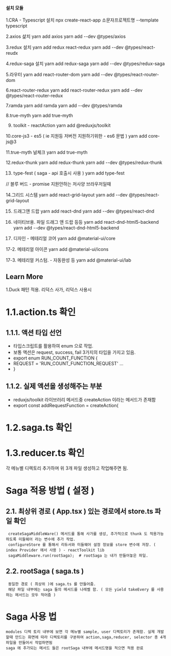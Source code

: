 #### 설치 모듈  ###

1.CRA - Typescript 설치
  npx create-react-app 소문자프로젝트명 --template typescript

2.axios 섩치
  yarn add axios 
  yarn add --dev @types/axios

3.redux 설치 
yarn add redux react-redux
yarn add --dev @types/react-reudx

4.redux-saga 설치
yarn add redux-saga
yarn add --dev @types/redux-saga

5.라우터
yarn add react-router-dom
yarn add --dev @types/react-router-dom

6.react-router-redux
yarn add react-router-redux
yarn add --dev @types/react-router-redux

7.ramda
yarn add ramda
yarn add --dev @types/ramda

8.true-myth
yarn add true-myth

9. toolkit - reactAction 
yarn add @reduxjs/toolkit

10.core-js3 - es5 ( ie 지원등 저버전 지원하기위한 - es6 문법 ) 
yarn add core-js@3

11.true-myth 널체크
yarn add true-myth

12.redux-thunk
yarn add redux-thunk
yarn add --dev @types/redux-thunk

13. type-fest  ( saga - api 호출시 사용 ) 
yarn add type-fest

// 블루 버드 - promise 지원안하는 저사양 브라우저일때 

14.그리드 시스템
yarn add react-grid-layout
yarn add --dev @types/react-grid-layout

15. 드래그앤 드랍 
yarn add react-dnd 
yarn add --dev @types/react-dnd

16. 네이티브용. 파일 드래그 앤 드랍 등등
yarn add react-dnd-html5-backend
yarn add --dev @types/react-dnd-html5-backend


17. 디자인 - 메테리얼 코어 
yarn add @material-ui/core

17-2. 메테리얼 아이콘 
yarn add @material-ui/icons

17-3. 메테리얼 커스텀. - 자동완성 등
yarn add @material-ui/lab


## Learn More

1.Duck 패턴 적용. 리덕스 사가, 리덕스 사용시 
 # 1.1.action.ts 확인 
 ## 1.1.1. 액션 타입 선언 
  - 타입스크립트를 활용하여 enum 으로 작업. 
  - 보통 액션은 request, success, fail 3가지의 타입을 가지고 있음. 
  - export enum RUN_COUNT_FUNCTION { 
  - REQUEST = 'RUN_COUNT_FUNCTION_REQUEST' ...
  - }
 ## 1.1.2. 실제 액션을 생성해주는 부분 
  - reduxjs/toolkit 라이브러리 메서드중 createAction 이라는 메서드가 존재함
  - export const addRequestFunction = createAction<number>(
  
  
 # 1.2.saga.ts 확인
 # 1.3.reducer.ts 확인 
 
 각 메뉴별 디렉토리 추가하며 위 3개 파일 생성하고 작업해주면 됨. 
 
 # Saga 적용 방법  ( 설정 )
  ## 2.1. 최상위 경로 ( App.tsx ) 있는 경로에서 store.ts 파일 확인 
     createSagaMiddleWare() 메서드를 통해 사가를 생성, 추가적으로 thunk 도 적용가능하도록 미들웨어 라는 변수에 추가 작업. 
     configureStore 를 통해서 리듀서와 미들웨어 설정 정보를 store 변수에 저장. ( index Provider 에서 사용 ) - reactToolkit lib
     sagaMiddleware.run(rootSaga);  # rootSaga 는 내가 만들어놓은 파일. 
    
  ## 2.2. rootSaga  ( saga.ts ) 
     동일한 경로 ( 최상위 )에 saga.ts 를 만들어줌. 
     해당 파일 내부에는 saga 들의 메서드를 나레벨 함. ( 모든 yield takeEvery 를 사용하는 메서드는 모두 적어줌 ) 
    
    
# Saga 사용 법 
    modules 디렉 토리 내부에 보면 각 메뉴별 sample, user 디렉토리가 존재함. 실제 개발할때 만드는 화면에 따라 디렉토리를 구분하여 action,saga,reducer, selector 총 4개 파일을 만들어서 작업하면됨 
    saga 에 추가되는 메서드 들은 rootSaga 내부에 메서드명을 적으면 적용 완료
    
  
    
  
    
    
    
      
 
 
 


